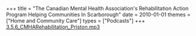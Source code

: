 +++
title = "The Canadian Mental Health Association's Rehabilitation Action Program Helping Communities In Scarborough"
date = 2010-01-01
themes = ["Home and Community Care"]
types = ["Podcasts"]
+++
[3.5.6_CMHARehabilitation_Priston.mp3](/files/3.5.6_CMHARehabilitation_Priston.mp3)
